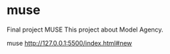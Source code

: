 # muse
Final project MUSE
This project about Model Agency.

muse
http://127.0.0.1:5500/index.html#new

